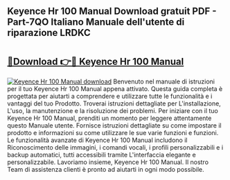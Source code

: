 ## Keyence Hr 100 Manual Download gratuit PDF - Part-7QO Italiano Manuale dell'utente di riparazione LRDKC

# <h2><a href="http://df9utk.blite.top/?on=Keyence+Hr+100+Manual">🔗Download 👉🔴 Keyence Hr 100 Manual</a></h2>

[![Keyence Hr 100 Manual download](https://i.imgur.com/lujVjoI.png)](http://df9utk.blite.top/?on=Keyence+Hr+100+Manual)
Benvenuto nel manuale di istruzioni per il tuo Keyence Hr 100 Manual appena attivato. Questa guida completa è progettata per aiutarti a comprendere e utilizzare tutte le funzionalità e i vantaggi del tuo Prodotto. Troverai istruzioni dettagliate per L'installazione, L'uso, la manutenzione e la risoluzione dei problemi. Per iniziare con il tuo Keyence Hr 100 Manual, prenditi un momento per leggere attentamente questo Manuale utente. Fornisce istruzioni dettagliate su come impostare il prodotto e informazioni su come utilizzare le sue varie funzioni e funzioni. Le funzionalità avanzate di Keyence Hr 100 Manual includono il Riconoscimento delle immagini, i comandi vocali, i profili personalizzabili e i backup automatici, tutti accessibili tramite L'interfaccia elegante e personalizzabile. Lavoriamo insieme, Keyence Hr 100 Manual. Il nostro Team di assistenza clienti è pronto ad aiutarti in ogni modo possibile.
